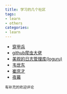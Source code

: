 ```yaml
---
title: 学习的几个社区
tags:
- learn
- others
categories:
- learn
---
```


- [穿甲兵](https://www.chuanjiabing.com/cate/46/seq/0)
- [github爬虫大佬](https://github.com/skygongque)
- [美观的日志管理库(loguru)](https://cloud.tencent.com/developer/article/1849382)
- [韦世东](https://www.weishidong.com/)
- [崔庆才](https://cuiqingcai.com/7776.html)
- [夜幕](http://bbs.nightteam.cn/)
```text
有补充的欢迎评论
```